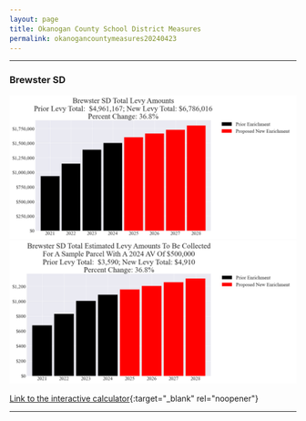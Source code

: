 ```yaml
---
layout: page
title: Okanogan County School District Measures
permalink: okanogancountymeasures20240423
---
```


___

### Brewster SD

![Brewster SD enrichment levy totals chart](pagesManual/LeviesReport/20240423/BrewsterEnrichment.png "Brewster SD enrichment levy totals chart")
![Brewster SD enrichment levy example parcel chart](pagesManual/LeviesReport/20240423/BrewsterEnrichmentParcel.png "Brewster SD enrichment  example parcel chart")

[Link to the interactive calculator](calculator_brewster_enrichment_20240423_enhanced){:target="_blank" rel="noopener"}

___


